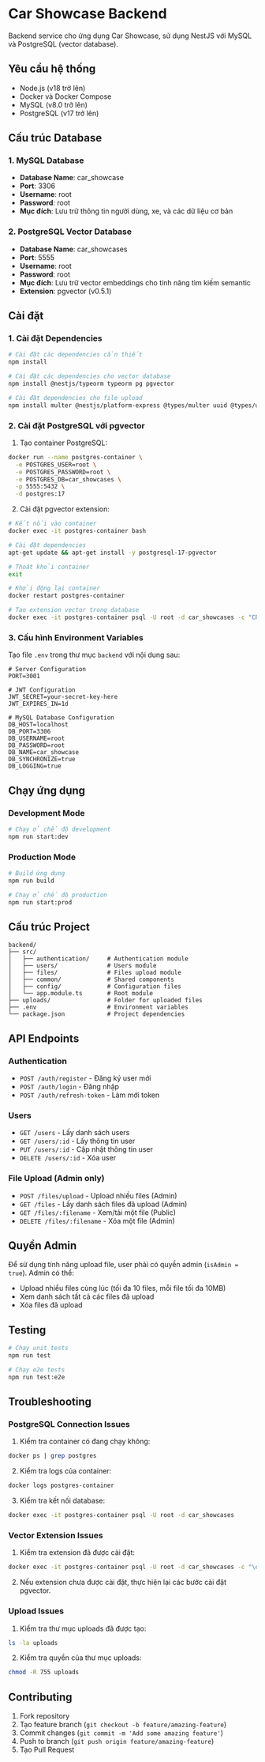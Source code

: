 # Car Showcase Backend

Backend service cho ứng dụng Car Showcase, sử dụng NestJS với MySQL và PostgreSQL (vector database).

## Yêu cầu hệ thống

- Node.js (v18 trở lên)
- Docker và Docker Compose
- MySQL (v8.0 trở lên)
- PostgreSQL (v17 trở lên)

## Cấu trúc Database

### 1. MySQL Database
- **Database Name**: car_showcase
- **Port**: 3306
- **Username**: root
- **Password**: root
- **Mục đích**: Lưu trữ thông tin người dùng, xe, và các dữ liệu cơ bản

### 2. PostgreSQL Vector Database
- **Database Name**: car_showcases
- **Port**: 5555
- **Username**: root
- **Password**: root
- **Mục đích**: Lưu trữ vector embeddings cho tính năng tìm kiếm semantic
- **Extension**: pgvector (v0.5.1)

## Cài đặt

### 1. Cài đặt Dependencies

```bash
# Cài đặt các dependencies cần thiết
npm install

# Cài đặt các dependencies cho vector database
npm install @nestjs/typeorm typeorm pg pgvector

# Cài đặt dependencies cho file upload
npm install multer @nestjs/platform-express @types/multer uuid @types/uuid
```

### 2. Cài đặt PostgreSQL với pgvector

1. Tạo container PostgreSQL:
```bash
docker run --name postgres-container \
  -e POSTGRES_USER=root \
  -e POSTGRES_PASSWORD=root \
  -e POSTGRES_DB=car_showcases \
  -p 5555:5432 \
  -d postgres:17
```

2. Cài đặt pgvector extension:
```bash
# Kết nối vào container
docker exec -it postgres-container bash

# Cài đặt dependencies
apt-get update && apt-get install -y postgresql-17-pgvector

# Thoát khỏi container
exit

# Khởi động lại container
docker restart postgres-container

# Tạo extension vector trong database
docker exec -it postgres-container psql -U root -d car_showcases -c "CREATE EXTENSION IF NOT EXISTS vector;"
```

### 3. Cấu hình Environment Variables

Tạo file `.env` trong thư mục `backend` với nội dung sau:

```env
# Server Configuration
PORT=3001

# JWT Configuration
JWT_SECRET=your-secret-key-here
JWT_EXPIRES_IN=1d

# MySQL Database Configuration
DB_HOST=localhost
DB_PORT=3306
DB_USERNAME=root
DB_PASSWORD=root
DB_NAME=car_showcase
DB_SYNCHRONIZE=true
DB_LOGGING=true
```

## Chạy ứng dụng

### Development Mode

```bash
# Chạy ở chế độ development
npm run start:dev
```

### Production Mode

```bash
# Build ứng dụng
npm run build

# Chạy ở chế độ production
npm run start:prod
```

## Cấu trúc Project

```
backend/
├── src/
│   ├── authentication/     # Authentication module
│   ├── users/              # Users module
│   ├── files/              # Files upload module
│   ├── common/             # Shared components
│   ├── config/             # Configuration files
│   └── app.module.ts       # Root module
├── uploads/                # Folder for uploaded files
├── .env                    # Environment variables
└── package.json            # Project dependencies
```

## API Endpoints

### Authentication
- `POST /auth/register` - Đăng ký user mới
- `POST /auth/login` - Đăng nhập
- `POST /auth/refresh-token` - Làm mới token

### Users
- `GET /users` - Lấy danh sách users
- `GET /users/:id` - Lấy thông tin user
- `PUT /users/:id` - Cập nhật thông tin user
- `DELETE /users/:id` - Xóa user

### File Upload (Admin only)
- `POST /files/upload` - Upload nhiều files (Admin)
- `GET /files` - Lấy danh sách files đã upload (Admin)
- `GET /files/:filename` - Xem/tải một file (Public)
- `DELETE /files/:filename` - Xóa một file (Admin)

## Quyền Admin

Để sử dụng tính năng upload file, user phải có quyền admin (`isAdmin = true`). Admin có thể:
- Upload nhiều files cùng lúc (tối đa 10 files, mỗi file tối đa 10MB)
- Xem danh sách tất cả các files đã upload
- Xóa files đã upload

## Testing

```bash
# Chạy unit tests
npm run test

# Chạy e2e tests
npm run test:e2e
```

## Troubleshooting

### PostgreSQL Connection Issues
1. Kiểm tra container có đang chạy không:
```bash
docker ps | grep postgres
```

2. Kiểm tra logs của container:
```bash
docker logs postgres-container
```

3. Kiểm tra kết nối database:
```bash
docker exec -it postgres-container psql -U root -d car_showcases
```

### Vector Extension Issues
1. Kiểm tra extension đã được cài đặt:
```bash
docker exec -it postgres-container psql -U root -d car_showcases -c "\dx"
```

2. Nếu extension chưa được cài đặt, thực hiện lại các bước cài đặt pgvector.

### Upload Issues
1. Kiểm tra thư mục uploads đã được tạo:
```bash
ls -la uploads
```

2. Kiểm tra quyền của thư mục uploads:
```bash
chmod -R 755 uploads
```

## Contributing

1. Fork repository
2. Tạo feature branch (`git checkout -b feature/amazing-feature`)
3. Commit changes (`git commit -m 'Add some amazing feature'`)
4. Push to branch (`git push origin feature/amazing-feature`)
5. Tạo Pull Request

